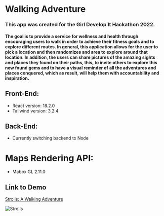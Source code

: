 # Walking Adventure

### This app was created for the Girl Develop It Hackathon 2022.

#### The goal is to provide a service for wellness and health through encouraging users to walk in order to achieve their fitness goals and to explore different routes. In general, this application allows for the user to pick a location and then randomizes and area to explore around that location. In addition, the users can share pictures of the amazing sights and places they found on their paths, this, to invite others to explore this new found gems and to have a visual reminder of all the adventures and places conquered, which as result, will help them with accountability and inspiration.

## Front-End:

- React version: 18.2.0
- Tailwind version: 3.2.4

## Back-End:

- Currently switching backend to Node

# Maps Rendering API:

- Mabox GL 2.11.0

## Link to Demo

[Strolls: A Walking Adventure](https://strolls.netlify.app/)

![Strolls](/repository/src/assets/welcom.png?raw=true "Landing page")
